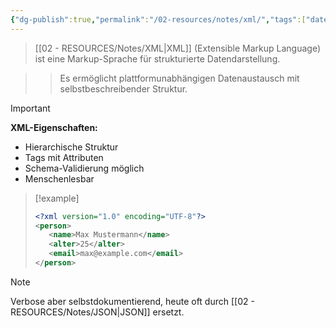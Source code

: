 ```yaml
---
{"dg-publish":true,"permalink":"/02-resources/notes/xml/","tags":["datenformat/strukturiert","markup/standards"],"noteIcon":"","updated":"2025-10-29T12:59:11.551+01:00"}
---
```


>[[02 - RESOURCES/Notes/XML\|XML]] (Extensible Markup Language) ist eine Markup-Sprache für strukturierte Datendarstellung.

>>Es ermöglicht plattformunabhängigen Datenaustausch mit selbstbeschreibender Struktur.

>[!important] 
>**XML-Eigenschaften:**
>- Hierarchische Struktur
>- Tags mit Attributen
>- Schema-Validierung möglich
>- Menschenlesbar

>[!example] 
>```xml
><?xml version="1.0" encoding="UTF-8"?>
><person>
>    <name>Max Mustermann</name>
>    <alter>25</alter>
>    <email>max@example.com</email>
></person>
>```

>[!note] 
>Verbose aber selbstdokumentierend, heute oft durch [[02 - RESOURCES/Notes/JSON\|JSON]] ersetzt.